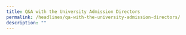 ```yaml
---
title: Q&A with the University Admission Directors
permalink: /headlines/qa-with-the-university-admission-directors/
description: ""
---
```

